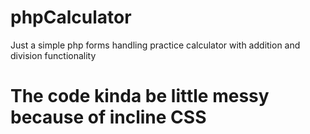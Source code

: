 # phpCalculator
Just a simple php forms handling practice calculator with addition and division functionality 

# The code kinda be little messy because of incline CSS 

